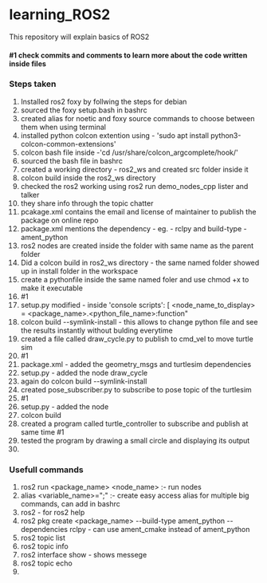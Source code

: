 # learning_ROS2
This repository will explain basics of ROS2 

#### #1 check commits and comments to learn more about the code written inside files

### Steps taken
1. Installed ros2 foxy by follwing the steps for debian
2. sourced the foxy setup.bash in bashrc
3. created alias for noetic and foxy source commands to choose between them when using terminal
4. installed python colcon extention using - 'sudo apt install python3-colcon-common-extensions'
5. colcon bash file inside -'cd /usr/share/colcon_argcomplete/hook/'
6. sourced the bash file in bashrc
7. created a working directory - ros2_ws and created src folder inside it
8. colcon build inside the ros2_ws directory
9. checked the ros2 working using ros2 run demo_nodes_cpp lister and talker
10. they share info through the topic chatter
11. pcakage.xml contains the email and license of maintainer to publish the package on online repo
12. package.xml mentions the dependency - eg. - rclpy and build-type - ament_python
13. ros2 nodes are created inside the folder with same name as the parent folder
14. Did a colcon build in ros2_ws directory - the same named folder showed up in install folder in the workspace
15. create a pythonfile inside the same named foler and use chmod +x to make it executable
16. #1
17. setup.py modified - inside 'console scripts': [ <node_name_to_display> = <package_name>.<python_file_name>:function"
18. colcon build --symlink-install - this allows to change python file and see the results instantly without bulding everytime
19. created a file called draw_cycle.py to publish to cmd_vel to move turtle sim
20. #1
21. package.xml - added the geometry_msgs and turtlesim dependencies
22. setup.py - added the node  draw_cycle
23. again do colcon build --symlink-install
24. created pose_subscriber.py to subscribe to pose topic of the turtlesim
25. #1
26. setup.py - added the node 
24. colcon build
25. created a program called turtle_controller to subscribe and publish at same time #1
26. tested the program by drawing a small circle and displaying its output
27.


### Usefull commands
1. ros2 run <package_name> <node_name> :- run nodes
2. alias <variable_name>="<command1>;<command2>" :-  create easy access alias for multiple big commands, can add in bashrc
3. ros2 - for ros2 help
4. ros2 pkg create <package_name> --build-type ament_python --dependencies rclpy - can use ament_cmake instead of ament_python 
5. ros2 topic list
6. ros2 topic info <topic>
7. ros2 interface show <msg> - shows messege
8. ros2 topic echo <topic>
9. 
